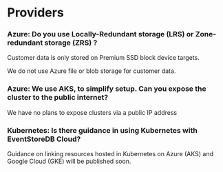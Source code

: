 # Providers

### Azure: Do you use Locally-Redundant storage (LRS) or Zone-redundant storage (ZRS) ?

Customer data is only stored on Premium SSD block device targets.

We do not use Azure file or blob storage for customer data.

### Azure: We use AKS, to simplify setup. Can you expose the cluster to the public internet?

We have no plans to expose clusters via a public IP address

### Kubernetes: Is there guidance in using Kubernetes with EventStoreDB Cloud? 

Guidance on  linking resources hosted in  Kubernetes on  Azure (AKS) and Google Cloud (GKE) will be published soon.
